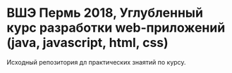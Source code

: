# ВШЭ Пермь 2018, Углубленный курс разработки web-приложений (java, javascript, html, css)
Исходный репозитория дл практических знаятий по курсу.

